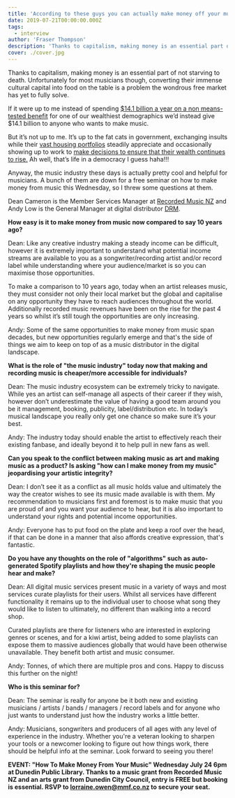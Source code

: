 ```yaml
---
title: 'According to these guys you can actually make money off your music'
date: 2019-07-21T00:00:00.000Z
tags:
  - interview
author: 'Fraser Thompson'
description: 'Thanks to capitalism, making money is an essential part of not starving to death. Unfortunately for most musicians though, converting their immense cultural capital into food on the table is a problem the wondrous free market has yet to fully solve.'
cover: ./cover.jpg
---
```


Thanks to capitalism, making money is an essential part of not starving to death. Unfortunately for most musicians though, converting their immense cultural capital into food on the table is a problem the wondrous free market has yet to fully solve.

If it were up to me instead of spending [\$14.1 billion a year on a non means-tested benefit](https://insights.nzherald.co.nz/article/budget-treemap-2018/ 'superannuation costs almost as much as our entire healthcare budget') for one of our wealthiest demographics we’d instead give \$14.1 billion to anyone who wants to make music.

But it’s not up to me. It’s up to the fat cats in government, exchanging insults while their [vast housing portfolios](https://www.rnz.co.nz/news/political/330459/government-mps'-property-ownership-revealed 'a third of MPs own multiple properties') steadily appreciate and occasionally showing up to work to [make decisions to ensure that their wealth continues to rise.](https://www.rnz.co.nz/news/political/387253/no-mandate-for-capital-gains-tax-pm 'PM rules out capital gains tax') Ah well, that’s life in a democracy I guess haha!!!

Anyway, the music industry these days is actually pretty cool and helpful for musicians. A bunch of them are down for a free seminar on how to make money from music this Wednesday, so I threw some questions at them.

Dean Cameron is the Member Services Manager at [Recorded Music NZ](https://www.recordedmusic.co.nz/) and Andy Low is the General Manager at digital distributor [DRM](https://drm.co.nz/).

**How easy is it to make money from music now compared to say 10 years ago?**

Dean: Like any creative industry making a steady income can be difficult, however it is extremely important to understand what potential income streams are available to you as a songwriter/recording artist and/or record label while understanding where your audience/market is so you can maximise those opportunities.

To make a comparison to 10 years ago, today when an artist releases music, they must consider not only their local market but the global and capitalise on any opportunity they have to reach audiences throughout the world. Additionally recorded music revenues have been on the rise for the past 4 years so whilst it’s still tough the opportunities are only increasing.

Andy: Some of the same opportunities to make money from music span decades, but new opportunities regularly emerge and that's the side of things we aim to keep on top of as a music distributor in the digital landscape.

**What is the role of "the music industry" today now that making and recording music is cheaper/more accessible for individuals?**

Dean: The music industry ecosystem can be extremely tricky to navigate. While yes an artist can self-manage all aspects of their career if they wish, however don’t underestimate the value of having a good team around you be it management, booking, publicity, label/distribution etc. In today’s musical landscape you really only get one chance so make sure it’s your best.

Andy: The industry today should enable the artist to effectively reach their existing fanbase, and ideally beyond it to help pull in new fans as well.

**Can you speak to the conflict between making music as art and making music as a product? Is asking "how can I make money from my music" jeopardising your artistic integrity?**

Dean: I don’t see it as a conflict as all music holds value and ultimately the way the creator wishes to see its music made available is with them. My recommendation to musicians first and foremost is to make music that you are proud of and you want your audience to hear, but it is also important to understand your rights and potential income opportunities.

Andy: Everyone has to put food on the plate and keep a roof over the head, if that can be done in a manner that also affords creative expression, that's fantastic.

**Do you have any thoughts on the role of "algorithms" such as auto-generated Spotify playlists and how they're shaping the music people hear and make?**

Dean: All digital music services present music in a variety of ways and most services curate playlists for their users. Whilst all services have different functionality it remains up to the individual user to choose what song they would like to listen to ultimately, no different than walking into a record shop.

Curated playlists are there for listeners who are interested in exploring genres or scenes, and for a kiwi artist, being added to some playlists can expose them to massive audiences globally that would have been otherwise unavailable. They benefit both artist and music consumer.

Andy: Tonnes, of which there are multiple pros and cons. Happy to discuss this further on the night!

**Who is this seminar for?**

Dean: The seminar is really for anyone be it both new and existing musicians / artists / bands / managers / record labels and for anyone who just wants to understand just how the industry works a little better.

Andy: Musicians, songwriters and producers of all ages with any level of experience in the industry. Whether you're a veteran looking to sharpen your tools or a newcomer looking to figure out how things work, there should be helpful info at the seminar. Look forward to seeing you there!

**EVENT: "How To Make Money From Your Music" Wednesday July 24 6pm at Dunedin Public Library. Thanks to a music grant from Recorded Music NZ and an arts grant from Dunedin City Council, entry is FREE but booking is essential. RSVP to lorraine.owen@mmf.co.nz to secure your seat.**
